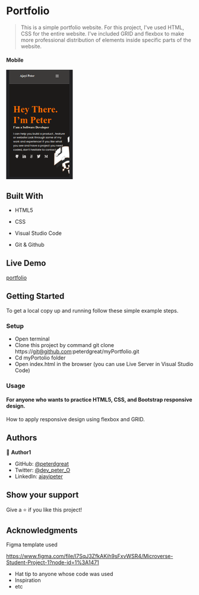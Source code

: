 # Portfolio


> This is a simple portfolio website. For this project, I've used HTML, CSS for the entire website. I've included GRID and flexbox to make more professional distribution of elements inside specific parts of the website.
#### Mobile

![screenshot](/img/readme/port.png) 





## Built With

- HTML5

- CSS

- Visual Studio Code

- Git & Github


## Live Demo
[portfolio](https://peterdgreat.github.io/myPortfolio/)

## Getting Started
To get a local copy up and running follow these simple example steps.

### Setup
* Open terminal
* Clone this project by command git clone https://git@github.com:peterdgreat/myPortfolio.git
* Cd myPortolio folder
* Open index.html in the browser (you can use Live Server in Visual Studio Code)


### Usage
#### For anyone who wants to practice HTML5, CSS, and Bootstrap responsive design.
How to apply responsive design using flexbox and GRID.



## Authors

👤 **Author1**

- GitHub: [@peterdgreat](https://github.com/peterdgreat)
- Twitter: [@dev_peter_O](https://twitter.com/dev_Peter_O)
- LinkedIn: [ajayipeter](https://www.linkedin.com/in/ajayipeter/)


## Show your support

Give a ⭐️ if you like this project!

## Acknowledgments
Figma template used 

https://www.figma.com/file/l7SqJ3ZfkAKih9sFxvWSR4/Microverse-Student-Project-1?node-id=1%3A1471
- Hat tip to anyone whose code was used
- Inspiration
- etc
